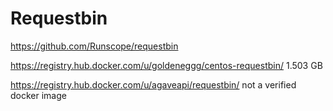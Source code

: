 Requestbin
==========

https://github.com/Runscope/requestbin

https://registry.hub.docker.com/u/goldeneggg/centos-requestbin/
1.503 GB


https://registry.hub.docker.com/u/agaveapi/requestbin/
not a verified docker image
